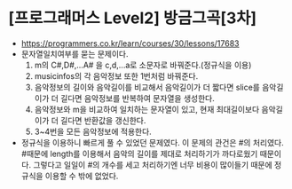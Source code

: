 # [프로그래머스 Level2] 방금그곡[3차]
- https://programmers.co.kr/learn/courses/30/lessons/17683
- 문자열일치여부를 묻는 문제이다.
  1. m의 C#,D#,...A# 을 c,d,...a로 소문자로 바꿔준다.(정규식을 이용)
  2. musicinfos의 각 음악정보 또한 1번처럼 바꿔준다.
  3. 음악정보의 길이와 음악길이를 비교해서 음악길이가 더 짧다면 slice를 음악길이가 더 길다면 음악정보를 반복하여 문자열을 생성한다.
  4. 음악정보와 m을 비교하여 일치하는 문자열이 있고, 현재 최대길이보다 음악길이가 더 길다면 반환값을 갱신한다.
  5. 3~4번을 모든 음악정보에 적용한다.
- 정규식을 이용하니 빠르게 풀 수 있었던 문제였다. 이 문제의 관건은 #의 처리였다. #때문에 length를 이용해서 음악의 길이를 제대로 처리하기가 까다로웠기 때문이다. 그렇다고 일일이 #의 개수를 세고 처리하기엔 너무 비용이 많이들기 때문에 정규식을 이용할 수 밖에 없었다.  